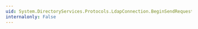```yaml
---
uid: System.DirectoryServices.Protocols.LdapConnection.BeginSendRequest(System.DirectoryServices.Protocols.DirectoryRequest,System.DirectoryServices.Protocols.PartialResultProcessing,System.AsyncCallback,System.Object)
internalonly: False
---
```

